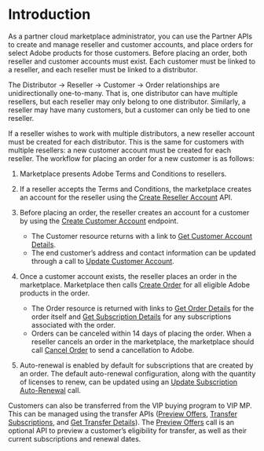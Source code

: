 # Introduction

As a partner cloud marketplace administrator, you can use the Partner APIs to create and manage reseller and customer accounts, and place orders for select Adobe products for those customers. Before placing an order, both reseller and customer accounts must exist. Each customer must be linked to a reseller, and each reseller must be linked to a distributor.

The Distributor → Reseller → Customer → Order relationships are unidirectionally one-to-many. That is, one distributor can have multiple  resellers, but each reseller may only belong to one distributor. Similarly, a reseller may have many customers, but a customer can only be tied to one reseller.

If a reseller wishes to work with multiple distributors, a new reseller account must be created for each distributor. This is the same for customers with multiple resellers: a new customer account must be created for each reseller. The workflow for placing an order for a new customer is as follows:

1. Marketplace presents Adobe Terms and Conditions to resellers.
2. If a reseller accepts the Terms and Conditions, the marketplace creates an account for the reseller using the [Create Reseller Account](./reseller_account/create_reseller_account.md) API.
3. Before placing an order, the reseller creates an account for a customer by using the [Create Customer Account](./customer_account/create_customer_account.md) endpoint.

   * The Customer resource returns with a link to [Get Customer Account Details](./customer_account/get_customer_account.md).
   * The end customer’s address and contact information can be updated through a call to [Update Customer Account](./customer_account/update_customer_account.md).

4. Once a customer account exists, the reseller places an order in the marketplace. Marketplace then calls [Create Order](./order_management/create_order.md) for all eligible Adobe products in the order.

   * The Order resource is returned with links to [Get Order Details](./order_management/get_order.md) for the order itself and [Get Subscription Details](./subscription_management/get_details.md) for any subscriptions associated with the order.
   * Orders can be canceled within 14 days of placing the order. When a reseller cancels an order in the marketplace, the marketplace should call [Cancel Order](./order_management/index.md) to send a cancellation to Adobe.

5. Auto-renewal is enabled by default for subscriptions that are created by an order. The default auto-renewal configuration, along with the quantity of licenses to renew, can be updated using an [Update Subscription Auto-Renewal](./subscription_management/update_subscription.md) call.

Customers can also be transferred from the VIP buying program to VIP MP. This can be managed using the transfer APIs ([Preview Offers](./migration/preview_offers.md), [Transfer Subscriptions](./migration/transfer_subscription.md), and [Get Transfer Details](./migration/get_transfer_details.md)). The [Preview Offers](./migration/preview_offers.md) call is an optional API to preview a customer’s eligibility for transfer, as well as their current subscriptions and renewal dates.
